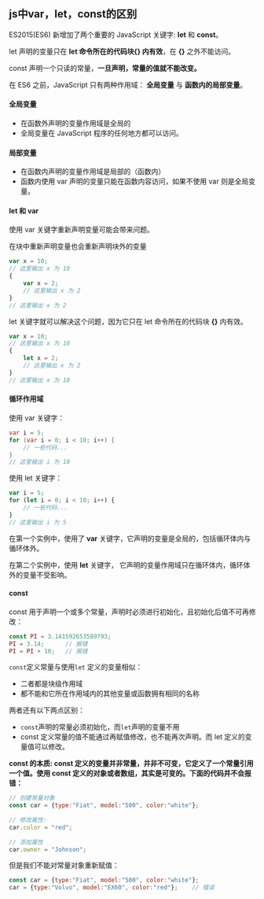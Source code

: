 ## js中var，let，const的区别

ES2015(ES6) 新增加了两个重要的 JavaScript 关键字: **let** 和 **const**。

let 声明的变量只在 **let 命令所在的代码块{} 内有效**，在 **{}** 之外不能访问。

const 声明一个只读的常量，**一旦声明，常量的值就不能改变。**

在 ES6 之前，JavaScript 只有两种作用域： **全局变量** 与 **函数内的局部变量**。

#### 全局变量

+  在函数外声明的变量作用域是全局的
+  全局变量在 JavaScript 程序的任何地方都可以访问。 

#### 局部变量

+  在函数内声明的变量作用域是局部的（函数内） 
+  函数内使用 var 声明的变量只能在函数内容访问，如果不使用 var 则是全局变量。 

#### let 和 var

使用 var 关键字重新声明变量可能会带来问题。

在块中重新声明变量也会重新声明块外的变量

```javascript
var x = 10;
// 这里输出 x 为 10
{ 
    var x = 2;
    // 这里输出 x 为 2
}
// 这里输出 x 为 2
```

 let 关键字就可以解决这个问题，因为它只在 let 命令所在的代码块 **{}** 内有效。 

```javascript
var x = 10;
// 这里输出 x 为 10
{ 
    let x = 2;
    // 这里输出 x 为 2
}
// 这里输出 x 为 10
```

#### 循环作用域

 使用 var 关键字： 

```java
var i = 5;
for (var i = 0; i < 10; i++) {
    // 一些代码...
}
// 这里输出 i 为 10
```

 使用 let 关键字： 

```javascript
var i = 5;
for (let i = 0; i < 10; i++) {
    // 一些代码...
}
// 这里输出 i 为 5
```

在第一个实例中，使用了 **var** 关键字，它声明的变量是全局的，包括循环体内与循环体外。

在第二个实例中，使用 **let** 关键字， 它声明的变量作用域只在循环体内，循环体外的变量不受影响。

#### const

 const 用于声明一个或多个常量，声明时必须进行初始化，且初始化后值不可再修改： 

```javascript
const PI = 3.141592653589793;
PI = 3.14;      // 报错
PI = PI + 10;   // 报错
```

`const`定义常量与使用`let` 定义的变量相似：

- 二者都是块级作用域
- 都不能和它所在作用域内的其他变量或函数拥有相同的名称

两者还有以下两点区别：

- `const`声明的常量必须初始化，而`let`声明的变量不用
- const 定义常量的值不能通过再赋值修改，也不能再次声明。而 let 定义的变量值可以修改。

 **const 的本质: const 定义的变量并非常量，并非不可变，它定义了一个常量引用一个值。使用 const 定义的对象或者数组，其实是可变的。下面的代码并不会报错：** 

```javascript
// 创建常量对象
const car = {type:"Fiat", model:"500", color:"white"};
 
// 修改属性:
car.color = "red";
 
// 添加属性
car.owner = "Johnson";
```

 但是我们不能对常量对象重新赋值： 

```javascript
const car = {type:"Fiat", model:"500", color:"white"};
car = {type:"Volvo", model:"EX60", color:"red"};    // 错误
```

